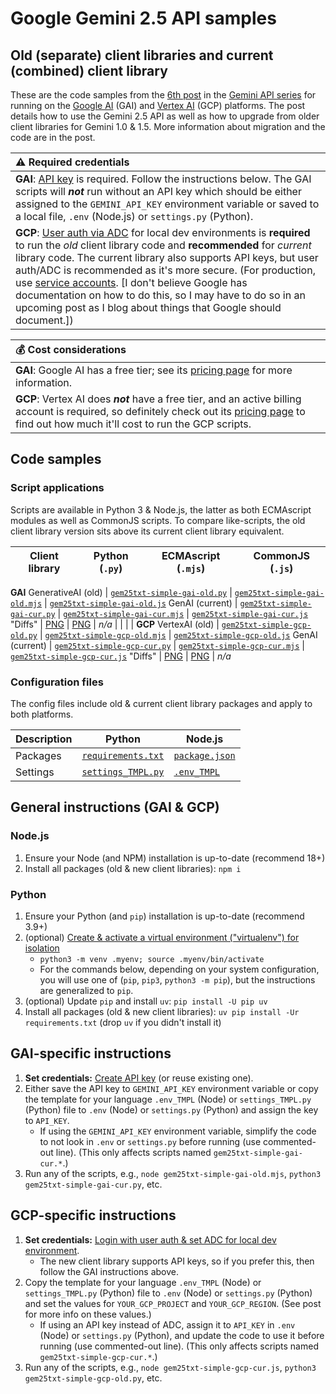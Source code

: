 # Google Gemini 2.5 API samples

## Old (separate) client libraries and current (combined) client library

These are the code samples from the [6th post](https://bit.ly/4kFkmLm) in the [Gemini API series](https://dev.to/wescpy/series/27183) for running on the [Google AI](https://ai.google.dev) (GAI) and [Vertex AI](https://cloud.google.com/vertex-ai) (GCP) platforms. The post details how to use the Gemini 2.5 API as well as how to upgrade from older client libraries for Gemini 1.0 & 1.5. More information about migration and the code are in the post.

| :warning: Required credentials |
|:---------------------------|
| **GAI**: [API key](https://cloud.google.com/docs/authentication/api-keys-use) is required. Follow the instructions below. The GAI scripts will ***not*** run without an API key which should be either assigned to the `GEMINI_API_KEY` environment variable or saved to a local file, `.env` (Node.js) or `settings.py` (Python). |
| **GCP**: [User auth via ADC](https://cloud.google.com/docs/authentication/set-up-adc-local-dev-environment) for local dev environments is **required** to run the _old_ client library code and **recommended** for _current_ library code. The current library also supports API keys, but user auth/ADC is recommended as it's more secure. (For production, use [service accounts](https://cloud.google.com/docs/authentication#service-accounts). [I don't believe Google has documentation on how to do this, so I may have to do so in an upcoming post as I blog about things that Google should document.])

| :moneybag: Cost considerations |
|:---------------------------|
| **GAI**: Google AI has a free tier; see its [pricing page](https://ai.google.dev/pricing) for more information. |
| **GCP**: Vertex AI does ***not*** have a free tier, and an active billing account is required, so definitely check out its [pricing page](https://cloud.google.com/vertex-ai/generative-ai/pricing) to find out how much it'll cost to run the GCP scripts. |


## Code samples

### Script applications
Scripts are available in Python 3 & Node.js, the latter as both ECMAscript modules as well as CommonJS scripts. To compare like-scripts, the old client library version sits above its current client library equivalent.

Client library | Python (`.py`) | ECMAscript (`.mjs`) | CommonJS (`.js`)
--- | --- | --- | ---
**GAI**
GenerativeAI (old) | [`gem25txt-simple-gai-old.py`](/gemini/gem25/gem25txt-simple-gai-old.py) | [`gem25txt-simple-gai-old.mjs`](/gemini/gem25/gem25txt-simple-gai-old.mjs) | [`gem25txt-simple-gai-old.js`](/gemini/gem25/gem25txt-simple-gai-old.js)
GenAI (current) | [`gem25txt-simple-gai-cur.py`](/gemini/gem25/gem25txt-simple-gai-cur.py) | [`gem25txt-simple-gai-cur.mjs`](/gemini/gem25/gem25txt-simple-gai-cur.mjs) | [`gem25txt-simple-gai-cur.js`](/gemini/gem25/gem25txt-simple-gai-cur.js)
"Diffs" | [PNG](https://dev-to-uploads.s3.amazonaws.com/uploads/articles/y37nahk0bxp2nppf2zxg.png) | [PNG](https://dev-to-uploads.s3.amazonaws.com/uploads/articles/wx68s8rme8j4smeoqoww.png) | _n/a_
 | | | |
**GCP**
VertexAI (old) | [`gem25txt-simple-gcp-old.py`](/gemini/gem25/gem25txt-simple-gcp-old.py) | [`gem25txt-simple-gcp-old.mjs`](/gemini/gem25/gem25txt-simple-gcp-old.mjs) | [`gem25txt-simple-gcp-old.js`](/gemini/gem25/gem25txt-simple-gcp-old.js)
GenAI (current) | [`gem25txt-simple-gcp-cur.py`](/gemini/gem25/gem25txt-simple-gcp-cur.py) | [`gem25txt-simple-gcp-cur.mjs`](/gemini/gem25/gem25txt-simple-gcp-cur.mjs) | [`gem25txt-simple-gcp-cur.js`](/gemini/gem25/gem25txt-simple-gcp-cur.js)
"Diffs" | [PNG](https://dev-to-uploads.s3.amazonaws.com/uploads/articles/14i54a1ime2iplc2omf0.png) | [PNG](https://dev-to-uploads.s3.amazonaws.com/uploads/articles/5nnd2024hp13sabj9dw7.png) | _n/a_


### Configuration files
The config files include old & current client library packages and apply to both platforms.

Description | Python | Node.js
--- | --- | ---
Packages | [`requirements.txt`](/gemini/gem25/requirements.txt) | [`package.json`](/gemini/gem25/package.json)
Settings | [`settings_TMPL.py`](/gemini/gem25/settings_TMPL.py) | [`.env_TMPL`](/gemini/gem25/.env_TMPL)


## General instructions (GAI & GCP)

### Node.js
1. Ensure your Node (and NPM) installation is up-to-date (recommend 18+)
1. Install all packages (old & new client libraries): `npm i`

### Python
1. Ensure your Python (and `pip`) installation is up-to-date (recommend 3.9+)
1. (optional) [Create & activate a virtual environment ("virtualenv") for isolation](https://packaging.python.org/en/latest/guides/installing-using-pip-and-virtual-environments/#create-and-use-virtual-environments)
    - `python3 -m venv .myenv; source .myenv/bin/activate`
    - For the commands below, depending on your system configuration, you will use one of (`pip`, `pip3`, `python3 -m pip`), but the instructions are generalized to `pip`.
1. (optional) Update `pip` and install `uv`: `pip install -U pip uv`
1. Install all packages (old & new client libraries): `uv pip install -Ur requirements.txt` (drop `uv` if you didn't install it)


## GAI-specific instructions
1. **Set credentials:** [Create API key](https://makersuite.google.com/app/apikey) (or reuse existing one).
1. Either save the API key to `GEMINI_API_KEY` environment variable or copy the template for your language `.env_TMPL` (Node) or `settings_TMPL.py` (Python) file to `.env` (Node) or `settings.py` (Python) and assign the key to `API_KEY`.
    - If using the `GEMINI_API_KEY` environment variable, simplify the code to not look in `.env` or `settings.py` before running (use commented-out line). (This only affects scripts named `gem25txt-simple-gai-cur.*`.)
1. Run any of the scripts, e.g., `node gem25txt-simple-gai-old.mjs`, `python3 gem25txt-simple-gai-cur.py`, etc.

## GCP-specific instructions
1. **Set credentials:** [Login with user auth & set ADC for local dev environment](https://cloud.google.com/docs/authentication/set-up-adc-local-dev-environment).
    - The new client library supports API keys, so if you prefer this, then follow the GAI instructions above.
1. Copy the template for your language `.env_TMPL` (Node) or `settings_TMPL.py` (Python) file to `.env` (Node) or `settings.py` (Python) and set the values for `YOUR_GCP_PROJECT` and `YOUR_GCP_REGION`. (See post for more info on these values.)
    - If using an API key instead of ADC, assign it to `API_KEY` in `.env` (Node) or `settings.py` (Python), and update the code to use it before running (use commented-out line). (This only affects scripts named `gem25txt-simple-gcp-cur.*`.)
1. Run any of the scripts, e.g., `node gem25txt-simple-gcp-cur.js`, `python3 gem25txt-simple-gcp-old.py`, etc.
